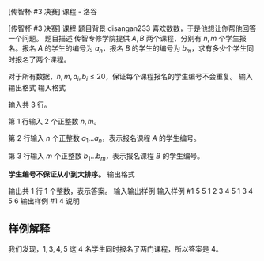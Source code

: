 



[传智杯 #3 决赛] 课程 - 洛谷














[传智杯 #3 决赛] 课程
题目背景
disangan233 喜欢数数，于是他想让你帮他回答一个问题。
题目描述
传智专修学院提供 $A,B$ 两个课程，分别有 $n,m$ 个学生报名。报名 $A$ 的学生的编号为 $a_n$，报名 $B$ 的学生的编号为 $b_m$，求有多少个学生同时报名了两个课程。

对于所有数据，$n,m,a_i,b_i\leq 20$，保证每个课程报名的学生编号不会重复。
输入输出格式
输入格式

输入共 $3$ 行。

第 $1$ 行输入 $2$ 个正整数 $n,m$。

第 $2$ 行输入 $n$ 个正整数 $a_1\ldots a_n$，表示报名课程 $A$ 的学生编号。

第 $3$ 行输入 $m$ 个正整数 $b_1\ldots b_m$，表示报名课程 $B$ 的学生编号。

**学生编号不保证从小到大排序。**
输出格式

输出共 $1$ 行 $1$ 个整数，表示答案。
输入输出样例
输入样例 #1
5 5
1 2 3 4 5
1 3 4 5 6
输出样例 #1
4
说明
## 样例解释

我们发现，$1,3,4,5$ 这 $4$ 名学生同时报名了两门课程，所以答案是 $4$。






